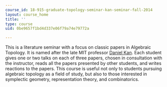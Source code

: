 ```yaml
---
course_id: 18-915-graduate-topology-seminar-kan-seminar-fall-2014
layout: course_home
title: ''
type: course
uid: 0be9657f1bd4d337e06f79a74e79772a

---
```

This is a literature seminar with a focus on classic papers in Algebraic Topology. It is named after the late MIT professor [Daniel Kan](http://math.mit.edu/about/history/obituaries/kan.php). Each student gives one or two talks on each of three papers, chosen in consultation with the instructor, reads all the papers presented by other students, and writes reactions to the papers. This course is useful not only to students pursuing algebraic topology as a field of study, but also to those interested in symplectic geometry, representation theory, and combinatorics.
